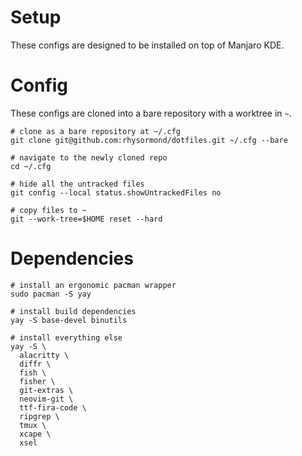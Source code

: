 # Setup

These configs are designed to be installed on top of Manjaro KDE.

# Config

These configs are cloned into a bare repository with a worktree in `~`.

```fish
# clone as a bare repository at ~/.cfg
git clone git@github.com:rhysormond/dotfiles.git ~/.cfg --bare

# navigate to the newly cloned repo
cd ~/.cfg

# hide all the untracked files
git config --local status.showUntrackedFiles no

# copy files to ~
git --work-tree=$HOME reset --hard
```

# Dependencies

```fish
# install an ergonomic pacman wrapper
sudo pacman -S yay

# install build dependencies
yay -S base-devel binutils

# install everything else
yay -S \
  alacritty \
  diffr \
  fish \
  fisher \
  git-extras \
  neovim-git \
  ttf-fira-code \
  ripgrep \
  tmux \
  xcape \
  xsel
```
